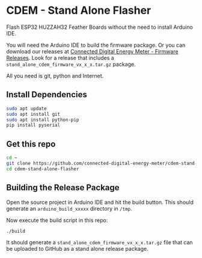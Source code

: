 # CDEM - Stand Alone Flasher

Flash ESP32 HUZZAH32 Feather Boards without the need to install Arduino IDE.

You will need the Arduino IDE to build the firmware package. Or you can download our releases at [Connected Digital Energy Meter - Firmware Releases](https://github.com/connected-digital-energy-meter/cdem_firmware/releases). Look for a release that includes a `stand_alone_cdem_firmware_vx_x_x.tar.gz` package.

All you need is git, python and Internet.

## Install Dependencies

```bash
sudo apt update
sudo apt install git
sudo apt install python-pip
pip install pyserial
```

## Get this repo

```bash
cd ~
git clone https://github.com/connected-digital-energy-meter/cdem-stand-alone-flasher.git
cd cdem-stand-alone-flasher
```

## Building the Release Package

Open the source project in Arduino IDE and hit the build button. This should generate an `arduino_build_xxxxx` directory in `/tmp`.

Now execute the build script in this repo:

```bash
./build
```

It should generate a `stand_alone_cdem_firmware_vx_x_x.tar.gz` file that can be uploaded to GitHub as a stand alone release package.

